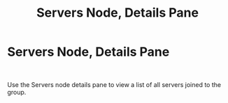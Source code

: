 ﻿---
title: Servers Node, Details Pane
TOCTitle: Servers Node, Details Pane
ms:assetid: 21059600-86b7-4b04-9db1-c680fc68f875
ms:mtpsurl: https://msdn.microsoft.com/en-us/library/Aa559155(v=BTS.80)
ms:contentKeyID: 51526705
ms.date: 08/30/2017
mtps_version: v=BTS.80
f1_keywords:
- bts10.admin.resultsobject.servers
---

# Servers Node, Details Pane

 

Use the Servers node details pane to view a list of all servers joined to the group.

